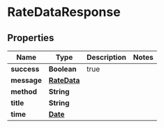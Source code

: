 
# RateDataResponse

## Properties
Name | Type | Description | Notes
------------ | ------------- | ------------- | -------------
**success** | **Boolean** | true | 
**message** | [**RateData**](RateData.md) |  | 
**method** | **String** |  | 
**title** | **String** |  | 
**time** | [**Date**](Date.md) |  | 



